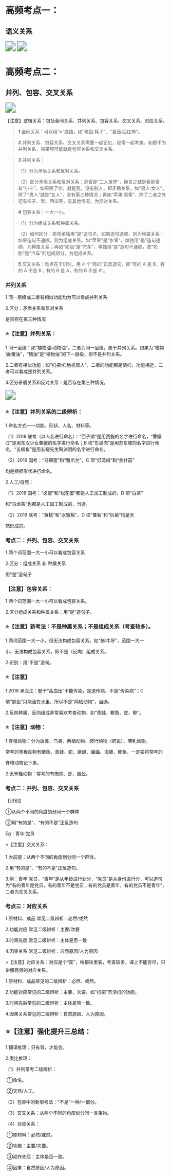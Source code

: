 # 高频考点一：

## 语义关系

<img src=".\img\img_8.png" style="zoom:200%;" />

<img src=".\img\img_9.png" style="zoom:200%;" />



# 高频考点二：

## 并列、包容、交叉关系

<img src=".\img\img_10.png" style="zoom:200%;" />

【注意】逻辑关系：包括全同关系、并列关系、包容关系、交叉关系、对应关系。

> ***1***.全同关系：可以用“=”连接，如“老鼠∶耗子”、“番茄∶西红柿”。

> ***2***.并列关系、包容关系、交叉关系需要一起记忆，经常一起考查。如题干为并列关系，易错项可能就是包容关系和交叉关系。

>  ***3***.并列关系：
>
> （1）分为矛盾关系和反对关系。
>
> （2）区分矛盾关系和反对关系：是否是“二人世界”，换言之就是看是否有“小三”。如果除了你，就是我，没有别人，即矛盾关系，如“男人∶女人”，除了“男人”就是“女人”，没有第三种情况；再如“苹果∶香蕉”，除了二者之外还有桔子、梨、西瓜等，有其他情况，为反对关系。

> ***4***.包容关系：一大一小。 
>
> （1）分为组成关系和种属关系。
>
> （2）如何区分：能否单独用“是”造句子。如果造句通顺，则为种属关系；如果造句不通顺，则为组成关系。如“苹果”是“水果”，单独用“是”造句通顺，为种属关系；再如“轮胎”是“汽车”，单独用“是”造句不通顺，故“轮 胎”是“汽车”的组成部分，为组成关系。

> ***5***.交叉关系：难点在于识别，用 4 个“有的”正反造句，即“有的 A 是 B，有的 A 不是 B；有的 B 是 A，有的 B 不是 A”。

### 并列关系

1.同一层级或二者有相似功能均为可以看成并列关系

2.区分：矛盾关系和反对关系

 是否存在第三种情况

### :star:【注意】并列关系：

1.同一层级：如“植物油∶动物油”，二者为同一层级，属于并列关系。如果为“植物油∶猪油”，“猪油”是“植物油”的下一层级，则不是并列关系。

2.二者有相似功能：如“扫把∶扫地机器人”，二者的功能都是清扫，功能相近，二者可以看成是并列关系。

3.区分矛盾关系和反对关系：是否存在第三种情况。

<img src=".\img\img_11.png" style="zoom:200%;" />



### :star:【注意】并列关系的二级辨析：

1.命名方式——功能、形状、人名、材料等。

（1）2018 联考（以人名进行命名）：“西子湖”是用西施的名字进行命名，“曹娥江”是用东汉少女曹娥的名字进行命名；B 项“东坡肉”是用苏东坡的名字进行命名，“五柳鱼”是用五柳先生陶渊明的名字进行命名。

（2）2019 国考：“马蹄莲”和“蟹爪兰”，C 项“灯笼椒”和“金针菇”

均是根据形状进行命名。

2.人工/自然：

（1）2018 国考：“卤蛋”和“松花蛋”都是人工加工制成的，D 项“白茶”

和“乌龙茶”也都是人工加工制成的，当选。

（2）2019 联考：“黄桃”和“水蜜桃”，D 项“雏菊”和“杭菊”均是天

然形成的。

### 考点二：并列、包容、交叉关系

1.两个词范围一大一小可以看成包容关系

2.区分：组成关系 和 种属关系

 用“是”造句子

### 【注意】包容关系：

1.两个词范围一大一小可以看成包容关系。

2.区分组成关系和种属关系：用“是”造句子。

### :star:【注意】新考法：不是种属关系；不是组成关系（考查较多）。

1.两词范围一大一小，但无法构成包容关系。如“猪∶牛肝”，范围一大一

小，无法构成包容关系，即不是（反向）组成关系。

2.识别：用“不是”造句。

### :star:【注意】

1.2018 黑龙江：题干“高血压”不能传染，是遗传病，不是“传染病”；C 

项“鲫鱼”只能活在水里，所以不是“两栖动物”，当选。

2.反向种属、反向组成非常喜欢考查动物，如“青蛙、鲫鱼、蛇、鲸”。

### :star:【注意】动物：

1.脊椎动物：分为鱼类、鸟类、两栖动物、爬行动物（鳄鱼）、哺乳动物。

常考的脊椎动物有鲫鱼、青蛙、蛇、蜥蜴、蝙蝠、海豚、鲸鱼，一定要将常考的

脊椎动物记下来。

2.无脊椎动物：常考的有蜘蛛、虾、蜈蚣。



### 考点二：并列、包容、交叉关系

【识别】

 ①从两个不同的角度划分同一个群体

 ②用“有的是”、“有的不是”正反造句

 Eg：青年∶党员

:star:【注意】交叉关系：

1.大前提：从两个不同的角度划分同一个群体。

2.用“有的是”、“有的不是”正反造句。

3.例：青年∶党员，“青年”是从年龄进行划分，“党员”是从身份进行分，可以造句为“有的青年是党员，有的青年不是党员；有的党员是青年，有的党员不是青年”，二者为交叉关系。



### 考点三：对应关系

1.原材料、成品 常见二级辨析：必然/或然

2.功能对应 常见二级辨析：主要/次要

3.时间先后 常见二级辨析：主体是否一致

4.因果关系 常见二级辨析：自然原因/人为原因

:star:【注意】对应关系：对应是个“筐”，啥都往里装，考查较多，课上不能穷尽，只讲解高频的对应关系。

1.原材料、成品常见的二级辨析：必然、或然。

2.功能对应常见的二级辨析：主要、次要。如“扫把”有清扫的功能。 

3.时间先后常见的二级辨析：主体是否一致。

4.因果关系常见的二级辨析：自然原因、人为原因。



## :star:【注意】强化提升三总结：

1.翻译推理：只有背，才能会。

2.类比推理：

（1）并列常考二级辨析：

​	①命名。

​	②天然/人工。

（2）包容中的新型考法：“不是”一种/一部分。

（3）交叉关系：从两个不同的角度划分同一类事物。

（4）对应关系：

​	①原材料：必然/或然。

​	②功能：主要/次要。

​	③动作先后：主体是否一致。

​	④因果：自然原因/人为原因。